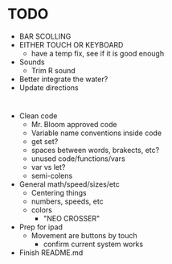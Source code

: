# TODO
- BAR SCOLLING
- EITHER TOUCH OR KEYBOARD
    - have a temp fix, see if it is good enough
- Sounds
    - Trim R sound
- Better integrate the water?
- Update directions
#
- Clean code
    - Mr. Bloom approved code
    - Variable name conventions inside code
    - get set?
    - spaces between words, brakects, etc?
    - unused code/functions/vars
    - var vs let?
    - semi-colens
- General math/speed/sizes/etc
    - Centering things
    - numbers, speeds, etc
    - colors
        - "NEO CROSSER"
- Prep for ipad
    - Movement are buttons by touch
        - confirm current system works
- Finish README.md
#
